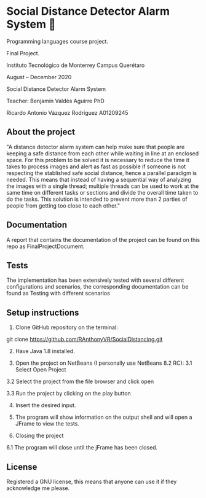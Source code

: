 # Social Distance Detector Alarm System 🦠

Programming languages course project.

Final Project.

Instituto Tecnológico de Monterrey Campus Querétaro

August – December 2020

Social Distance Detector Alarm System

Teacher: Benjamín Valdés Aguirre PhD

Ricardo Antonio Vázquez Rodríguez 
A01209245

## About the project

"A distance detector alarm system can help make sure that people are keeping a safe distance from each other while waiting in line at an enclosed space. For this problem to be solved it is necessary to reduce the time it takes to process images and alert as fast as possible if someone is not respecting the stablished safe social distance, hence a parallel paradigm is needed. This means that instead of having a sequential way of analyzing the images with a single thread; multiple threads can be used to work at the same time on different tasks or sections and divide the overall time taken to do the tasks. This solution is intended to prevent more than 2 parties of people from getting too close to each other."

## Documentation

A report that contains the documentation of the project can be found on this repo as FinalProjectDocument.

## Tests

The implementation has been extensively tested with several different configurations and scenarios, the corresponding documentation can be found as Testing with different scenarios

## Setup instructions

1.	Clone GitHub repository on the terminal:

  git clone https://github.com/RAnthonyVR/SocialDistancing.git

2.	Have Java 1.8 installed.

3.	Open the project on NetBeans (I personally use NetBeans 8.2 RC):
  3.1 Select Open Project
 
  3.2 Select the project from the file browser and click open
 
  3.3 Run the project by clicking on the play button

4.	Insert the desired input.

5.	The program will show information on the output shell and will open a JFrame to view the tests.

6.	Closing the project

  6.1 The program will close until the jFrame has been closed.

## License

Registered a GNU license, this means that anyone can use it if they acknowledge me please.
